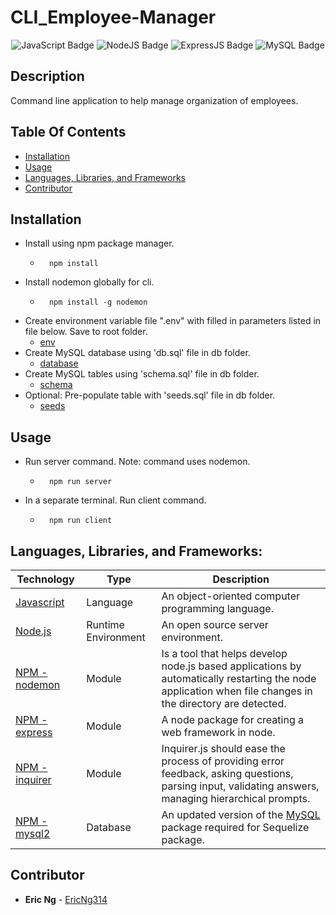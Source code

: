 # CLI_Employee-Manager

<div align="center">
 <img src="https://img.shields.io/badge/JavaScript-323330?style=flat&logo=javascript&logoColor=F7DF1E" alt="JavaScript Badge"/>
 <img src="https://img.shields.io/badge/Node.js-43853D?style=flat&logo=node.js&logoColor=white" alt="NodeJS Badge"/>
 <img src="https://img.shields.io/badge/Express.js-white?style=flat&logo=express&logoColor=black" alt="ExpressJS Badge"/>
 <img src="https://img.shields.io/badge/MySQL-00000F?style=flat&logo=mysql&logoColor=white" alt="MySQL Badge"/>
</div>

## Description
Command line application to help manage organization of employees.





## Table Of Contents
 - [Installation](#installation) 
 - [Usage](#usage) 
 - [Languages, Libraries, and Frameworks](#languages)
 - [Contributor](#contributor)

## Installation
 - Install using npm package manager. 
    - ```
        npm install
        ``` 
 - Install nodemon globally for cli.
    - ```
        npm install -g nodemon
        ``` 
 - Create environment variable file ".env" with filled in parameters listed in file below. Save to root folder.
    - [env](./.env.EXAMPLE)
 - Create MySQL database using 'db.sql' file in db folder.
    - [database](./db/db.sql)
 - Create MySQL tables using 'schema.sql' file in db folder.
    - [schema](./db/schema.sql)
 - Optional: Pre-populate table with 'seeds.sql' file in db folder.
    - [seeds](./db/seeds.sql)

## Usage
 - Run server command. Note: command uses nodemon.
    - ```
        npm run server
        ``` 
 - In a separate terminal. Run client command.
    - ```
        npm run client
        ``` 

<div id='languages'></div>

## **Languages, Libraries, and Frameworks:**

| Technology | Type | Description |
| ----------- | ----- | -------- |
| [Javascript](https://www.javascript.com/) | Language | An object-oriented computer programming language. |
| [Node.js](https://nodejs.org/en/) | Runtime Environment | An open source server environment. |
| [NPM - nodemon](https://www.npmjs.com/package/nodemon) | Module | Is a tool that helps develop node.js based applications by automatically restarting the node application when file changes in the directory are detected. |
| [NPM - express](https://www.npmjs.com/package/express) | Module | A node package for creating a web framework in node. |
| [NPM - inquirer](https://www.npmjs.com/package/inquirer) | Module | Inquirer.js should ease the process of providing error feedback, asking questions, parsing input, validating answers, managing hierarchical prompts. |
| [NPM - mysql2](https://www.npmjs.com/package/mysql2) | Database | An updated version of the [MySQL](https://www.npmjs.com/package/mysql) package required for Sequelize package. |



## Contributor
 - **Eric Ng**  - [EricNg314](https://github.com/EricNg314) 